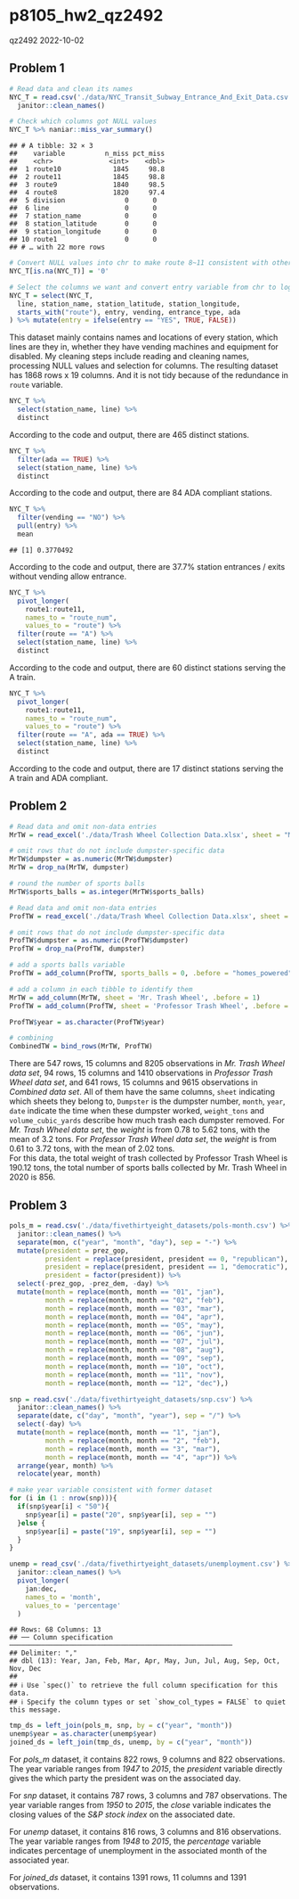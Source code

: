 p8105_hw2_qz2492
================
qz2492
2022-10-02

## Problem 1

``` r
# Read data and clean its names
NYC_T = read.csv('./data/NYC_Transit_Subway_Entrance_And_Exit_Data.csv') %>%
  janitor::clean_names()

# Check which columns got NULL values
NYC_T %>% naniar::miss_var_summary()
```

    ## # A tibble: 32 × 3
    ##    variable          n_miss pct_miss
    ##    <chr>              <int>    <dbl>
    ##  1 route10             1845     98.8
    ##  2 route11             1845     98.8
    ##  3 route9              1840     98.5
    ##  4 route8              1820     97.4
    ##  5 division               0      0  
    ##  6 line                   0      0  
    ##  7 station_name           0      0  
    ##  8 station_latitude       0      0  
    ##  9 station_longitude      0      0  
    ## 10 route1                 0      0  
    ## # … with 22 more rows

``` r
# Convert NULL values into chr to make route 8~11 consistent with others
NYC_T[is.na(NYC_T)] = '0'

# Select the columns we want and convert entry variable from chr to logical
NYC_T = select(NYC_T,
  line, station_name, station_latitude, station_longitude,
  starts_with("route"), entry, vending, entrance_type, ada
) %>% mutate(entry = ifelse(entry == "YES", TRUE, FALSE))
```

This dataset mainly contains names and locations of every station, which
lines are they in, whether they have vending machines and equipment for
disabled. My cleaning steps include reading and cleaning names,
processing NULL values and selection for columns. The resulting dataset
has 1868 rows x 19 columns. And it is not tidy because of the redundance
in `route` variable.

``` r
NYC_T %>% 
  select(station_name, line) %>% 
  distinct
```

According to the code and output, there are 465 distinct stations.

``` r
NYC_T %>% 
  filter(ada == TRUE) %>% 
  select(station_name, line) %>% 
  distinct
```

According to the code and output, there are 84 ADA compliant stations.

``` r
NYC_T %>% 
  filter(vending == "NO") %>% 
  pull(entry) %>% 
  mean
```

    ## [1] 0.3770492

According to the code and output, there are 37.7% station entrances /
exits without vending allow entrance.

``` r
NYC_T %>% 
  pivot_longer(
    route1:route11,
    names_to = "route_num",
    values_to = "route") %>% 
  filter(route == "A") %>% 
  select(station_name, line) %>% 
  distinct
```

According to the code and output, there are 60 distinct stations serving
the A train.

``` r
NYC_T %>% 
  pivot_longer(
    route1:route11,
    names_to = "route_num",
    values_to = "route") %>% 
  filter(route == "A", ada == TRUE) %>% 
  select(station_name, line) %>% 
  distinct
```

According to the code and output, there are 17 distinct stations serving
the A train and ADA compliant.

## Problem 2

``` r
# Read data and omit non-data entries
MrTW = read_excel('./data/Trash Wheel Collection Data.xlsx', sheet = "Mr. Trash Wheel", range = "A2:N550") %>% janitor::clean_names()

# omit rows that do not include dumpster-specific data
MrTW$dumpster = as.numeric(MrTW$dumpster)
MrTW = drop_na(MrTW, dumpster)

# round the number of sports balls
MrTW$sports_balls = as.integer(MrTW$sports_balls)
```

``` r
# Read data and omit non-data entries
ProfTW = read_excel('./data/Trash Wheel Collection Data.xlsx', sheet = "Professor Trash Wheel", range = "A2:M97") %>% janitor::clean_names()

# omit rows that do not include dumpster-specific data
ProfTW$dumpster = as.numeric(ProfTW$dumpster)
ProfTW = drop_na(ProfTW, dumpster)

# add a sports balls variable
ProfTW = add_column(ProfTW, sports_balls = 0, .before = "homes_powered")
```

``` r
# add a column in each tibble to identify them
MrTW = add_column(MrTW, sheet = 'Mr. Trash Wheel', .before = 1)
ProfTW = add_column(ProfTW, sheet = 'Professor Trash Wheel', .before = 1)

ProfTW$year = as.character(ProfTW$year)

# combining
CombinedTW = bind_rows(MrTW, ProfTW)
```

There are 547 rows, 15 columns and 8205 observations in *Mr. Trash Wheel
data set*, 94 rows, 15 columns and 1410 observations in *Professor Trash
Wheel data set*, and 641 rows, 15 columns and 9615 observations in
*Combined data set*. All of them have the same columns, `sheet`
indicating which sheets they belong to, `Dumpster` is the dumpster
number, `month`, `year`, `date` indicate the time when these dumpster
worked, `weight_tons` and `volume_cubic_yards` describe how much trash
each dumpster removed. For *Mr. Trash Wheel data set*, the *weight* is
from 0.78 to 5.62 tons, with the mean of 3.2 tons. For *Professor Trash
Wheel data set*, the *weight* is from 0.61 to 3.72 tons, with the mean
of 2.02 tons.  
For this data, the total weight of trash collected by Professor Trash
Wheel is 190.12 tons, the total number of sports balls collected by
Mr. Trash Wheel in 2020 is 856.

## Problem 3

``` r
pols_m = read.csv('./data/fivethirtyeight_datasets/pols-month.csv') %>%
  janitor::clean_names() %>%
  separate(mon, c("year", "month", "day"), sep = "-") %>%
  mutate(president = prez_gop,
         president = replace(president, president == 0, "republican"),
         president = replace(president, president == 1, "democratic"),
         president = factor(president)) %>%
  select(-prez_gop, -prez_dem, -day) %>%
  mutate(month = replace(month, month == "01", "jan"),
         month = replace(month, month == "02", "feb"),
         month = replace(month, month == "03", "mar"),
         month = replace(month, month == "04", "apr"),
         month = replace(month, month == "05", "may"),
         month = replace(month, month == "06", "jun"),
         month = replace(month, month == "07", "jul"),
         month = replace(month, month == "08", "aug"),
         month = replace(month, month == "09", "sep"),
         month = replace(month, month == "10", "oct"),
         month = replace(month, month == "11", "nov"),
         month = replace(month, month == "12", "dec"),)
```

``` r
snp = read.csv('./data/fivethirtyeight_datasets/snp.csv') %>%
  janitor::clean_names() %>%
  separate(date, c("day", "month", "year"), sep = "/") %>%
  select(-day) %>%
  mutate(month = replace(month, month == "1", "jan"),
         month = replace(month, month == "2", "feb"),
         month = replace(month, month == "3", "mar"),
         month = replace(month, month == "4", "apr")) %>%
  arrange(year, month) %>%
  relocate(year, month)

# make year variable consistent with former dataset
for (i in (1 : nrow(snp))){
  if(snp$year[i] < "50"){
    snp$year[i] = paste("20", snp$year[i], sep = "")
  }else {
    snp$year[i] = paste("19", snp$year[i], sep = "")
  }
}
```

``` r
unemp = read_csv('./data/fivethirtyeight_datasets/unemployment.csv') %>%
  janitor::clean_names() %>%
  pivot_longer(
    jan:dec,
    names_to = 'month',
    values_to = 'percentage'
  ) 
```

    ## Rows: 68 Columns: 13
    ## ── Column specification ────────────────────────────────────────────────────────
    ## Delimiter: ","
    ## dbl (13): Year, Jan, Feb, Mar, Apr, May, Jun, Jul, Aug, Sep, Oct, Nov, Dec
    ## 
    ## ℹ Use `spec()` to retrieve the full column specification for this data.
    ## ℹ Specify the column types or set `show_col_types = FALSE` to quiet this message.

``` r
tmp_ds = left_join(pols_m, snp, by = c("year", "month")) 
unemp$year = as.character(unemp$year)
joined_ds = left_join(tmp_ds, unemp, by = c("year", "month"))
```

For *pols_m* dataset, it contains 822 rows, 9 columns and 822
observations. The year variable ranges from *1947* to *2015*, the
*president* variable directly gives the which party the president was on
the associated day.

For *snp* dataset, it contains 787 rows, 3 columns and 787 observations.
The year variable ranges from *1950* to *2015*, the *close* variable
indicates the closing values of the *S&P stock index* on the associated
date.

For *unemp* dataset, it contains 816 rows, 3 columns and 816
observations. The year variable ranges from *1948* to *2015*, the
*percentage* variable indicates percentage of unemployment in the
associated month of the associated year.

For *joined_ds* dataset, it contains 1391 rows, 11 columns and 1391
observations.
